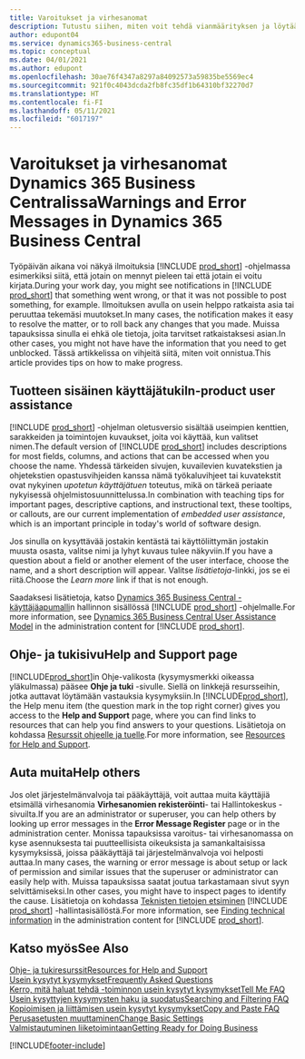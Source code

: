 ```yaml
---
title: Varoitukset ja virhesanomat
description: Tutustu siihen, miten voit tehdä vianmäärityksen ja löytää ratkaisuja virheviesteihin, kun työskentelet Business Centralin kanssa.
author: edupont04
ms.service: dynamics365-business-central
ms.topic: conceptual
ms.date: 04/01/2021
ms.author: edupont
ms.openlocfilehash: 30ae76f4347a8297a84092573a59835be5569ec4
ms.sourcegitcommit: 921f0c4043dcda2fb8fc35df1b64310bf32270d7
ms.translationtype: HT
ms.contentlocale: fi-FI
ms.lasthandoff: 05/11/2021
ms.locfileid: "6017197"
---
```

# <a name="warnings-and-error-messages-in-dynamics-365-business-central"></a><span data-ttu-id="b860b-103">Varoitukset ja virhesanomat Dynamics 365 Business Centralissa</span><span class="sxs-lookup"><span data-stu-id="b860b-103">Warnings and Error Messages in Dynamics 365 Business Central</span></span>

<span data-ttu-id="b860b-104">Työpäivän aikana voi näkyä ilmoituksia [!INCLUDE [prod_short](includes/prod_short.md)] -ohjelmassa esimerkiksi siitä, että jotain on mennyt pieleen tai että jotain ei voitu kirjata.</span><span class="sxs-lookup"><span data-stu-id="b860b-104">During your work day, you might see notifications in [!INCLUDE [prod_short](includes/prod_short.md)] that something went wrong, or that it was not possible to post something, for example.</span></span> <span data-ttu-id="b860b-105">Ilmoituksen avulla on usein helppo ratkaista asia tai peruuttaa tekemäsi muutokset.</span><span class="sxs-lookup"><span data-stu-id="b860b-105">In many cases, the notification makes it easy to resolve the matter, or to roll back any changes that you made.</span></span> <span data-ttu-id="b860b-106">Muissa tapauksissa sinulla ei ehkä ole tietoja, joita tarvitset ratkaistaksesi asian.</span><span class="sxs-lookup"><span data-stu-id="b860b-106">In other cases, you might not have have the information that you need to get unblocked.</span></span> <span data-ttu-id="b860b-107">Tässä artikkelissa on vihjeitä siitä, miten voit onnistua.</span><span class="sxs-lookup"><span data-stu-id="b860b-107">This article provides tips on how to make progress.</span></span>  

## <a name="in-product-user-assistance"></a><span data-ttu-id="b860b-108">Tuotteen sisäinen käyttäjätuki</span><span class="sxs-lookup"><span data-stu-id="b860b-108">In-product user assistance</span></span>

<span data-ttu-id="b860b-109">[!INCLUDE [prod_short](includes/prod_short.md)] -ohjelman oletusversio sisältää useimpien kenttien, sarakkeiden ja toimintojen kuvaukset, joita voi käyttää, kun valitset nimen.</span><span class="sxs-lookup"><span data-stu-id="b860b-109">The default version of [!INCLUDE [prod_short](includes/prod_short.md)] includes descriptions for most fields, columns, and actions that can be accessed when you choose the name.</span></span> <span data-ttu-id="b860b-110">Yhdessä tärkeiden sivujen, kuvailevien kuvatekstien ja ohjetekstien opastusvihjeiden kanssa nämä työkaluvihjeet tai kuvatekstit ovat nykyinen *upotetun käyttäjätuen* toteutus, mikä on tärkeä periaate nykyisessä ohjelmistosuunnittelussa.</span><span class="sxs-lookup"><span data-stu-id="b860b-110">In combination with teaching tips for important pages, descriptive captions, and instructional text, these tooltips, or callouts, are our current implementation of *embedded user assistance*, which is an important principle in today's world of software design.</span></span>  

<span data-ttu-id="b860b-111">Jos sinulla on kysyttävää jostakin kentästä tai käyttöliittymän jostakin muusta osasta, valitse nimi ja lyhyt kuvaus tulee näkyviin.</span><span class="sxs-lookup"><span data-stu-id="b860b-111">If you have a question about a field or another element of the user interface, choose the name, and a short description will appear.</span></span> <span data-ttu-id="b860b-112">Valitse *lisätietoja*-linkki, jos se ei riitä.</span><span class="sxs-lookup"><span data-stu-id="b860b-112">Choose the *Learn more* link if that is not enough.</span></span>  

<span data-ttu-id="b860b-113">Saadaksesi lisätietoja, katso [Dynamics 365 Business Central -käyttäjäapumalli](/dynamics365/business-central/dev-itpro/user-assistance)n hallinnon sisällössä [!INCLUDE [prod_short](includes/prod_short.md)] -ohjelmalle.</span><span class="sxs-lookup"><span data-stu-id="b860b-113">For more information, see [Dynamics 365 Business Central User Assistance Model](/dynamics365/business-central/dev-itpro/user-assistance) in the administration content for [!INCLUDE [prod_short](includes/prod_short.md)].</span></span>  

## <a name="help-and-support-page"></a><span data-ttu-id="b860b-114">Ohje- ja tukisivu</span><span class="sxs-lookup"><span data-stu-id="b860b-114">Help and Support page</span></span>

<span data-ttu-id="b860b-115">[!INCLUDE[prod_short](includes/prod_short.md)]in Ohje-valikosta (kysymysmerkki oikeassa yläkulmassa) pääsee **Ohje ja tuki** -sivulle. Siellä on linkkejä resursseihin, jotka auttavat löytämään vastauksia kysymyksiin.</span><span class="sxs-lookup"><span data-stu-id="b860b-115">In [!INCLUDE[prod_short](includes/prod_short.md)], the Help menu item (the question mark in the top right corner) gives you access to the **Help and Support** page, where you can find links to resources that can help you find answers to your questions.</span></span> <span data-ttu-id="b860b-116">Lisätietoja on kohdassa [Resurssit ohjeelle ja tuelle](product-help-and-support.md).</span><span class="sxs-lookup"><span data-stu-id="b860b-116">For more information, see [Resources for Help and Support](product-help-and-support.md).</span></span>  

## <a name="help-others"></a><span data-ttu-id="b860b-117">Auta muita</span><span class="sxs-lookup"><span data-stu-id="b860b-117">Help others</span></span>

<span data-ttu-id="b860b-118">Jos olet järjestelmänvalvoja tai pääkäyttäjä, voit auttaa muita käyttäjiä etsimällä virhesanomia **Virhesanomien rekisteröinti**- tai Hallintokeskus -sivuilta.</span><span class="sxs-lookup"><span data-stu-id="b860b-118">If you are an administrator or superuser, you can help others by looking up error messages in the **Error Message Register** page or in the administration center.</span></span> <span data-ttu-id="b860b-119">Monissa tapauksissa varoitus- tai virhesanomassa on kyse asennuksesta tai puutteellisista oikeuksista ja samankaltaisissa kysymyksissä, joissa pääkäyttäjä tai järjestelmänvalvoja voi helposti auttaa.</span><span class="sxs-lookup"><span data-stu-id="b860b-119">In many cases, the warning or error message is about setup or lack of permission and similar issues that the superuser or administrator can easily help with.</span></span> <span data-ttu-id="b860b-120">Muissa tapauksissa saatat joutua tarkastamaan sivut syyn selvittämiseksi.</span><span class="sxs-lookup"><span data-stu-id="b860b-120">In other cases, you might have to inspect pages to identify the cause.</span></span> <span data-ttu-id="b860b-121">Lisätietoja on kohdassa [Teknisten tietojen etsiminen](/dynamics365/business-central/dev-itpro/administration/manage-technical-support#finding-technical-information) [!INCLUDE [prod_short](includes/prod_short.md)] -hallintasisällöstä.</span><span class="sxs-lookup"><span data-stu-id="b860b-121">For more information, see [Finding technical information](/dynamics365/business-central/dev-itpro/administration/manage-technical-support#finding-technical-information) in the administration content for [!INCLUDE [prod_short](includes/prod_short.md)].</span></span>  

## <a name="see-also"></a><span data-ttu-id="b860b-122">Katso myös</span><span class="sxs-lookup"><span data-stu-id="b860b-122">See Also</span></span>

[<span data-ttu-id="b860b-123">Ohje- ja tukiresurssit</span><span class="sxs-lookup"><span data-stu-id="b860b-123">Resources for Help and Support</span></span>](product-help-and-support.md)  
[<span data-ttu-id="b860b-124">Usein kysytyt kysymykset</span><span class="sxs-lookup"><span data-stu-id="b860b-124">Frequently Asked Questions</span></span>](across-faq.md)  
[<span data-ttu-id="b860b-125">Kerro, mitä haluat tehdä -toiminnon usein kysytyt kysymykset</span><span class="sxs-lookup"><span data-stu-id="b860b-125">Tell Me FAQ</span></span>](ui-search-faq.md)  
[<span data-ttu-id="b860b-126">Usein kysyttyjen kysymysten haku ja suodatus</span><span class="sxs-lookup"><span data-stu-id="b860b-126">Searching and Filtering FAQ</span></span>](ui-search-filter-faq.yml)  
[<span data-ttu-id="b860b-127">Kopioimisen ja liittämisen usein kysytyt kysymykset</span><span class="sxs-lookup"><span data-stu-id="b860b-127">Copy and Paste FAQ</span></span>](faq-copy-paste.yml)  
[<span data-ttu-id="b860b-128">Perusasetusten muuttaminen</span><span class="sxs-lookup"><span data-stu-id="b860b-128">Change Basic Settings</span></span>](ui-change-basic-settings.md)  
[<span data-ttu-id="b860b-129">Valmistautuminen liiketoimintaan</span><span class="sxs-lookup"><span data-stu-id="b860b-129">Getting Ready for Doing Business</span></span>](ui-get-ready-business.md)  


[!INCLUDE[footer-include](includes/footer-banner.md)]